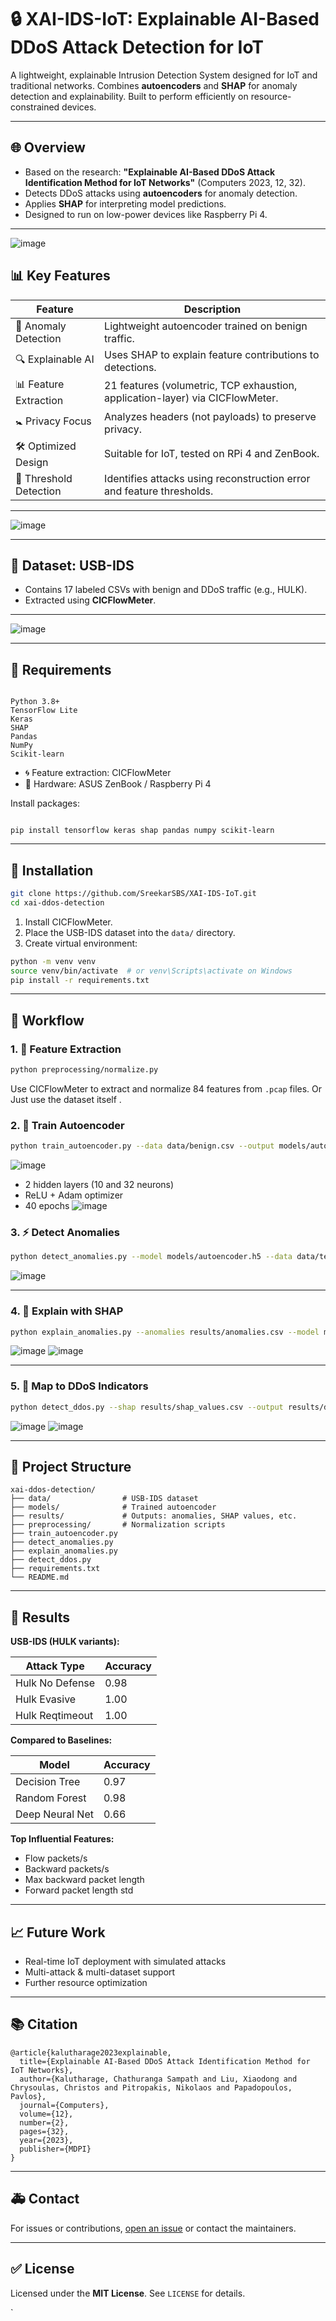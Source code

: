 
# 🔒 XAI-IDS-IoT: Explainable AI-Based DDoS Attack Detection for IoT

A lightweight, explainable Intrusion Detection System designed for IoT and traditional networks. Combines **autoencoders** and **SHAP** for anomaly detection and explainability. Built to perform efficiently on resource-constrained devices.

---

## 🌐 Overview
- Based on the research: **"Explainable AI-Based DDoS Attack Identification Method for IoT Networks"** (Computers 2023, 12, 32).
- Detects DDoS attacks using **autoencoders** for anomaly detection.
- Applies **SHAP** for interpreting model predictions.
- Designed to run on low-power devices like Raspberry Pi 4.

---
![image](https://github.com/user-attachments/assets/ee28672b-e252-454f-b272-0b822edd506c)


## 📊 Key Features

| Feature                     | Description                                                                 |
|----------------------------|-----------------------------------------------------------------------------|
| 🔢 Anomaly Detection    | Lightweight autoencoder trained on benign traffic.                         |
| 🔍 Explainable AI        | Uses SHAP to explain feature contributions to detections.                 |
| 📊 Feature Extraction     | 21 features (volumetric, TCP exhaustion, application-layer) via CICFlowMeter. |
| 🚼 Privacy Focus         | Analyzes headers (not payloads) to preserve privacy.                      |
| 🛠️ Optimized Design     | Suitable for IoT, tested on RPi 4 and ZenBook.                           |
| 🔄 Threshold Detection   | Identifies attacks using reconstruction error and feature thresholds.     |

---
![image](https://github.com/user-attachments/assets/e8931324-4cc1-4b32-9e67-cff4b5cae6ea)

---
## 📅 Dataset: USB-IDS
- Contains 17 labeled CSVs with benign and DDoS traffic (e.g., HULK).
- Extracted using **CICFlowMeter**.

---
![image](https://github.com/user-attachments/assets/780baaaa-8d53-46f9-9aae-d6124e9edf07)

---
## 📄 Requirements
```

Python 3.8+
TensorFlow Lite
Keras
SHAP
Pandas
NumPy
Scikit-learn

```
- 🌀 Feature extraction: CICFlowMeter
- 🚀 Hardware: ASUS ZenBook / Raspberry Pi 4

Install packages:
```

pip install tensorflow keras shap pandas numpy scikit-learn

````

---

## 🚧 Installation
```bash
git clone https://github.com/SreekarSBS/XAI-IDS-IoT.git
cd xai-ddos-detection
````

1. Install CICFlowMeter.
2. Place the USB-IDS dataset into the `data/` directory.
3. Create virtual environment:

```bash
python -m venv venv
source venv/bin/activate  # or venv\Scripts\activate on Windows
pip install -r requirements.txt
```

---

## 🔄 Workflow

### 1. 🎨 Feature Extraction

```bash
python preprocessing/normalize.py
```

Use CICFlowMeter to extract and normalize 84 features from `.pcap` files.
Or Just use the dataset itself .
### 2. 💪 Train Autoencoder

```bash
python train_autoencoder.py --data data/benign.csv --output models/autoencoder.h5
```
![image](https://github.com/user-attachments/assets/b1e90329-2ab6-40fe-8854-77af257091a1)

* 2 hidden layers (10 and 32 neurons)
* ReLU + Adam optimizer
* 40 epochs
![image](https://github.com/user-attachments/assets/7d87300a-2de3-448e-b7d6-f5fd3cf86f2b)

### 3. ⚡ Detect Anomalies

```bash
python detect_anomalies.py --model models/autoencoder.h5 --data data/test.csv --output results/anomalies.csv
```

![image](https://github.com/user-attachments/assets/7119bdba-fc3e-4c19-b026-513aade29329)

---
### 4. 🔬 Explain with SHAP
```bash
python explain_anomalies.py --anomalies results/anomalies.csv --model models/autoencoder.h5 --output results/shap_values.csv
```
![image](https://github.com/user-attachments/assets/7b0fd5a2-adde-4f3d-a18e-c3471455cb94)
![image](https://github.com/user-attachments/assets/b23a7a62-23f7-448f-991f-b84f792a1d31)

---
### 5. 🧠 Map to DDoS Indicators

```bash
python detect_ddos.py --shap results/shap_values.csv --output results/ddos_detections.csv
```
![image](https://github.com/user-attachments/assets/d5d5a8a2-7223-415f-94ab-a2a8f80957f3)
![image](https://github.com/user-attachments/assets/e5a6079a-1631-488a-a55d-c6e9826aec81)

---

## 📁 Project Structure

```
xai-ddos-detection/
├── data/                # USB-IDS dataset
├── models/              # Trained autoencoder
├── results/             # Outputs: anomalies, SHAP values, etc.
├── preprocessing/       # Normalization scripts
├── train_autoencoder.py
├── detect_anomalies.py
├── explain_anomalies.py
├── detect_ddos.py
├── requirements.txt
└── README.md
```

---

## 🌟 Results

**USB-IDS (HULK variants):**

| Attack Type     | Accuracy |
| --------------- | -------- |
| Hulk No Defense | 0.98     |
| Hulk Evasive    | 1.00     |
| Hulk Reqtimeout | 1.00     |

**Compared to Baselines:**

| Model           | Accuracy |
| --------------- | -------- |
| Decision Tree   | 0.97     |
| Random Forest   | 0.98     |
| Deep Neural Net | 0.66     |

**Top Influential Features:**

* Flow packets/s
* Backward packets/s
* Max backward packet length
* Forward packet length std

---

## 📈 Future Work

* Real-time IoT deployment with simulated attacks
* Multi-attack & multi-dataset support
* Further resource optimization

---

## 📚 Citation

```
@article{kalutharage2023explainable,
  title={Explainable AI-Based DDoS Attack Identification Method for IoT Networks},
  author={Kalutharage, Chathuranga Sampath and Liu, Xiaodong and Chrysoulas, Christos and Pitropakis, Nikolaos and Papadopoulos, Pavlos},
  journal={Computers},
  volume={12},
  number={2},
  pages={32},
  year={2023},
  publisher={MDPI}
}
```

---

## 🚑 Contact

For issues or contributions, [open an issue](https://github.com/SreekarSBS/XAI-IDS-IoT/issues) or contact the maintainers.

---

## ✅ License

Licensed under the **MIT License**. See `LICENSE` for details.

`
